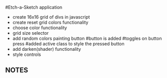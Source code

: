 #Etch-a-Sketch application

- create 16x16 grid of divs in javascript
- create reset grid colors functionality
- choose color functionality
- grid size selector
- add random colors painting button
  #button is added
  #toggles on button press
  #added active class to style the pressed button
- add darken(shader) functionality
- style controls

## NOTES
